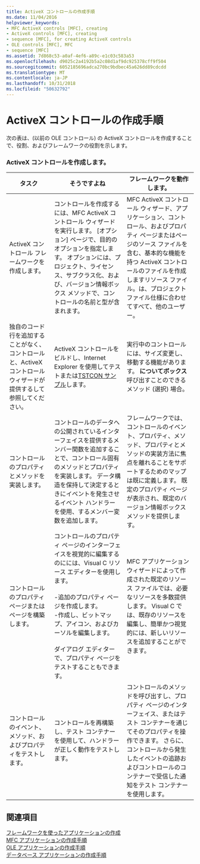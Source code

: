 ```yaml
---
title: ActiveX コントロールの作成手順
ms.date: 11/04/2016
helpviewer_keywords:
- MFC ActiveX controls [MFC], creating
- ActiveX controls [MFC], creating
- sequence [MFC], for creating ActiveX controls
- OLE controls [MFC], MFC
- sequence [MFC]
ms.assetid: 7d868c53-a0af-4ef6-a89c-e1c03c583a53
ms.openlocfilehash: d9025c2a4192b5a2c08d1af9dc925378cff9f504
ms.sourcegitcommit: 6052185696adca270bc9bdbec45a626dd89cdcdd
ms.translationtype: MT
ms.contentlocale: ja-JP
ms.lasthandoff: 10/31/2018
ms.locfileid: "50632792"
---
```

# <a name="sequence-of-operations-for-creating-activex-controls"></a>ActiveX コントロールの作成手順

次の表は、(以前の OLE コントロール) の ActiveX コントロールを作成することで、役割、およびフレームワークの役割を示します。

### <a name="creating-activex-controls"></a>ActiveX コントロールを作成します。

|タスク|そうですよね|フレームワークを動作します。|
|----------|------------|------------------------|
|ActiveX コントロール フレームワークを作成します。|コントロールを作成するには、MFC ActiveX コントロール ウィザードを実行します。 [オプション] ページで、目的のオプションを指定します。 オプションには、プロジェクト、ライセンス、サブクラス化、および、バージョン情報ボックス メソッドで、コントロールの名前と型が含まれます。|MFC ActiveX コントロール ウィザード、アプリケーション、コントロール、およびプロパティ ページまたはページのソース ファイルを含む、基本的な機能を持つ ActiveX コントロールのファイルを作成しますリソース ファイル。は、プロジェクト ファイル仕様に合わせてすべて、他のユーザー。|
|独自のコード行を追加することがなく、コントロールと、ActiveX コントロール ウィザードが提供するして参照してください。|ActiveX コントロールをビルドし、Internet Explorer を使用してテストまたは[TSTCON サンプル](../visual-cpp-samples.md)します。|実行中のコントロールには、サイズ変更し、移動する機能があります。 **についてボックス**呼び出すことのできるメソッド (選択) 場合。|
|コントロールのプロパティとメソッドを実装します。|コントロールのデータへの公開されているインターフェイスを提供するメンバー関数を追加することで、コントロール固有のメソッドとプロパティを実装します。 データ構造を保持して決定するときにイベントを発生させるイベント ハンドラーを使用、するメンバー変数を追加します。|フレームワークでは、コントロールのイベント、プロパティ、メソッド、プロパティとメソッドの実装方法に焦点を離れることをサポートするためのマップは既に定義します。 既定のプロパティ ページが表示され、既定のバージョン情報ボックス メソッドを提供します。|
|コントロールのプロパティ ページまたはページを構築します。|コントロールのプロパティ ページのインターフェイスを視覚的に編集するのにには、Visual C リソース エディターを使用します。<br /><br />-追加のプロパティ ページを作成します。<br />-作成し、ビットマップ、アイコン、およびカーソルを編集します。<br /><br /> ダイアログ エディターで、プロパティ ページをテストすることもできます。|MFC アプリケーション ウィザードによって作成された既定のリソース ファイルでは、必要なリソースを多数提供します。 Visual C では、既存のリソースを編集し、簡単かつ視覚的には、新しいリソースを追加することができます。|
|コントロールのイベント、メソッド、およびプロパティをテストします。|コントロールを再構築し、テスト コンテナーを使用して、ハンドラーが正しく動作をテストします。|コントロールのメソッドを呼び出すし、プロパティ ページのインターフェイス、またはテスト コンテナーを通じてそのプロパティを操作できます。 さらに、コントロールから発生したイベントの追跡およびコントロールのコンテナーで受信した通知をテスト コンテナーを使用します。|

## <a name="see-also"></a>関連項目

[フレームワークを使ったアプリケーションの作成](../mfc/building-on-the-framework.md)<br/>
[MFC アプリケーションの作成手順](../mfc/sequence-of-operations-for-building-mfc-applications.md)<br/>
[OLE アプリケーションの作成手順](../mfc/sequence-of-operations-for-creating-ole-applications.md)<br/>
[データベース アプリケーションの作成手順](../mfc/sequence-of-operations-for-creating-database-applications.md)

